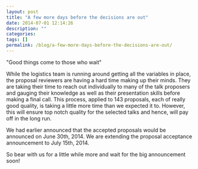 ```yaml
---
layout: post
title: "A few more days before the decisions are out"
date: 2014-07-01 12:14:26
description: ""
categories: 
tags: []
permalink: /blog/a-few-more-days-before-the-decisions-are-out/
---
```

"Good things come to those who wait"

While the logistics team is running around getting all the variables in place, the proposal reviewers are having a hard time making up their minds. They are taking their time to reach out individually to many of the talk proposers and gauging their knowledge as well as their presentation skills before making a final call. This process, applied to 143 proposals, each of really good quality, is taking a little more time than we expected it to. However, this will ensure top notch quality for the selected talks and hence, will pay off in the long run.

We had earlier announced that the accepted proposals would be announced on June 30th, 2014. We are extending the proposal acceptance announcement to July 15th, 2014.

So bear with us for a little while more and wait for the big announcement soon!
